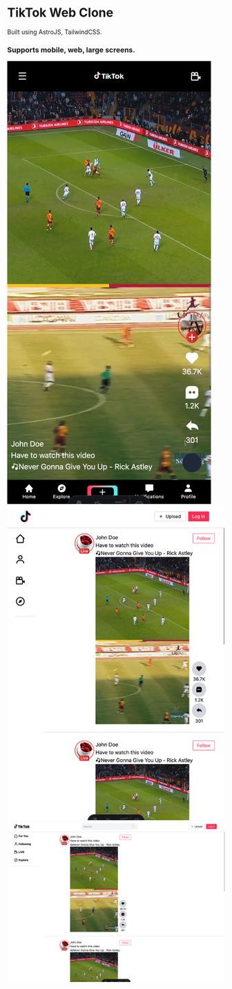 # TikTok Web Clone

Built using AstroJS, TailwindCSS.

### Supports mobile, web, large screens.

![mobile](mobile.png)
![web](web.png)
![largescreen](largescreen.png)